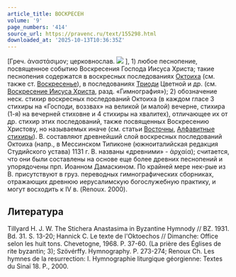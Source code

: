 ```yaml
---
article_title: ВОСКРЕСЕН
volume: '9'
page_numbers: '414'
source_url: https://pravenc.ru/text/155298.html
downloaded_at: '2025-10-13T10:36:35Z'
---
```


[Греч. ἀναστάσιμον; церковнослав. ![](https://pravenc.ru/char/26526/xe2xeexf1xeaxf0xe51xf1xe5xedxfa/image.png) ], 1) любое песнопение, посвященное событию Воскресения Господа Иисуса Христа; такие песнопения содержатся в воскресных последованиях [Октоиха](https://pravenc.ru/text/Октоих.html) (см. также ст. [Воскресенье](https://pravenc.ru/text/Воскресенье.html)), в последованиях [Триоди](https://pravenc.ru/text/Триоди.html) Цветной и др. (см. [Воскресение Иисуса Христа](<https://pravenc.ru/text/Воскресение Иисуса Христа.html>), разд. «Гимнография»); 2) обозначение неск. стихир воскресных последований Октоиха (в каждом гласе 3 стихиры на «Господи, воззвах» на великой (и малой) вечерне, стихира (1-я) на вечерней стиховне и 4 стихиры на хвалитех), отличающее их от др. стихир этих последований, также посвященных Воскресению Христову, но называемых иначе (см. статьи [Восточны](https://pravenc.ru/text/Восточны.html), [Алфавитные стихиры](<https://pravenc.ru/text/Алфавитные стихиры.html>)). В. составляют древнейший слой воскресных последований Октоиха (напр., в Мессинском Типиконе (южноиталийская редакция Студийского устава) 1131 г. В. названы «древними» - ἀρχαία); считается, что они были составлены на основе еще более древних песнопений и упорядочены прп. Иоанном Дамаскином. По крайней мере нек-рые из В. присутствуют в груз. переводных гимнографических сборниках, отражающих древнюю иерусалимскую богослужебную практику, и могут восходить к IV в. (Renoux. 2000).

## Литература

Tillyard H. J. W. The Stichera Anastasima in Byzantine Hymnody // BZ. 1931. Bd. 31. S. 13-20; Hannick C. Le texte de l'Oktoechos // Dimanche: Office selon les huit tons. Chevetogne, 1968. P. 37-60. (La prière des Églises de rite byzantin; 3); Szövérffy. Hymnography. P. 273-274; Renoux Ch. Les hymnes de la resurrection: I. Hymnographie liturgique géorgienne: Textes du Sinaï 18. P., 2000.
